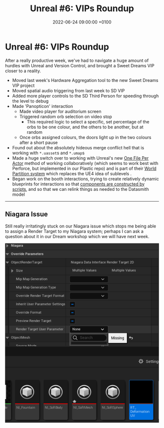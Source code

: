 ﻿---
layout: post 
title:  "Unreal #6: VIPs Roundup"
date:   2022-06-24 09:00:00 +0100 
categories: [unreal, sweet-dreams, atcq, vips]
---

# Unreal #6: VIPs Roundup

After a really productive week, we've had to navigate a huge amount of hurdles with Unreal and Version Control, and brought a Sweet Dreams VIP closer to a reality.

- Moved last week's Hardware Aggregation tool to the new Sweet Dreams VIP project
- Moved spatial audio triggering from last week to SD VIP
- Added more player controls to the SD Third Person for speeding through the level to debug
- Made 'Panopticon' interaction
  - Made video player for auditorium screen
  - Triggered random orb selection on video stop
    - This required logic to select a specific, set percentage of the orbs to be one colour, and the others to be another, but at random
  - Once orbs assigned colours, the doors light up in the two colours after a short pause
- Found out about the absolutely hideous merge conflict hell that is working with `*.uasset`s and `*.umap`s
- Made a huge switch over to working with Unreal's new [One File Per Actor](https://docs.unrealengine.com/5.0/en-US/one-file-per-actor-in-unreal-engine/) method of working collaboratively (which seems to work best with Perforce, but implemented in our Plastic repo) and is part of their [World Partition system](https://docs.unrealengine.com/5.0/en-US/world-partition-in-unreal-engine/) which replaces the UE4 idea of sublevels .
- Began work on the booth interactions, trying to create relatively dynamic blueprints for interactions so that [components are constructed by scripts](https://forums.unrealengine.com/t/dynamicaly-added-components-are-not-shown-in-world-outliner/391403), and so that we can relink things as needed to the Datasmith model

---

## Niagara Issue

Still really irritatingly stuck on our Niagara issue which stops me being able to assign a Render Target to my Niagara system; perhaps I can ask a question about it in our Dream workshop which we will have next week.

<a href="/docs/assets/images/unreal/rt.png">
<img src="/docs/assets/images/unreal/rt.png" width="600" alt="rt">
</a>